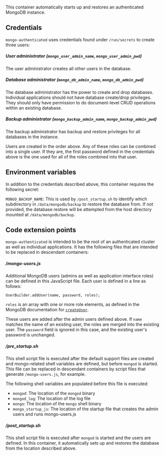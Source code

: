 This container automatically starts up and restores an authenticated MongoDB instance.

## Credentials

`mongo-authenticated` uses credentials found under `/run/secrets` to create three users:

##### User administrator (`mongo_user_admin_name`, `mongo_user_admin_pwd`)

The user administrator creates all other users in the database.
	
##### Database administrator (`mongo_db_admin_name`, `mongo_db_admin_pwd`)

The database administrator has the power to create and drop databases. Individual applications should not have database create/drop privileges. They should only have permission to do document-level CRUD operations within an existing database.
	
##### Backup administrator (`mongo_backup_admin_name`, `mongo_backup_admin_pwd`)

The backup administrator has backup and restore privileges for all databases in the instance.

Users are created in the order above. Any of these roles can be combined into a single user. If they are, the first password defined in the credentials above is the one used for all of the roles combined into that user.

## Environment variables

In addition to the credentials described above, this container requires the following secret:

`MONGO_BACKUP_NAME`: This is used by `/post_startup.sh` to identify which subdirectory in `/data/mongodb/backup` to restore the database from. If not provided, the database restore will be attempted from the host directory mounted at `/data/mongodb/backup`.

## Code extension points

`mongo-authenticated` is intended to be the root of an authenticated cluster as well as individual applications. It has the following files that are intended to be replaced in descendant containers:

##### /mongo-users.js

Additional MongoDB users (admins as well as application interface roles) can be defined in this JavaScript file. Each user is defined in a line as follows:

```
UserBuilder.addUser(name, password, roles);
```

`roles` is an array with one or more role elements, as defined in the MongoDB documentation for [`createUser`](https://docs.mongodb.com/manual/reference/command/createUser/#roles).

These users are added after the admin users defined above. If `name` matches the name of an existing user, the roles are merged into the existing user. The `password` field is ignored in this case, and the existing user's password is unchanged.

##### /pre_startup.sh

This shell script file is executed after the default support files are created and mongo-related shell variables are defined, but before `mongod` is started. This file can be replaced in descendant containers by script files that generate `/mongo-users.js`, for example.

The following shell variables are populated before this file is executed:

* `mongod`: The location of the `mongod` binary
* `mongod_log`: The location of the log file
* `mongo`: The location of the `mongo` shell binary
* `mongo_startup_js`: The location of the startup file that creates the admin users and runs mongo-users.js

##### /post_startup.sh

This shell script file is executed after `mongod` is started and the users are defined. In this container, it automatically sets up and restores the database from the location described above.